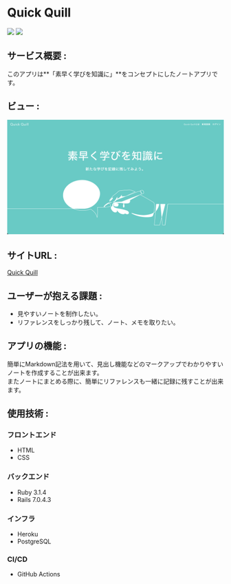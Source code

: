 # Quick Quill
![](https://img.shields.io/badge/Ruby-v3.1.4-red)
![](https://img.shields.io/badge/Rails-v7.0.4.3-red)
## サービス概要 :
このアプリは**「素早く学びを知識に」**をコンセプトにしたノートアプリです。

## ビュー :
<img src="app/assets/images/quick-quill-home-image.png">

## サイトURL :
[Quick Quill](https://quick-quill.herokuapp.com/)

## ユーザーが抱える課題 :
- 見やすいノートを制作したい。
- リファレンスをしっかり残して、ノート、メモを取りたい。

## アプリの機能 :
簡単にMarkdown記法を用いて、見出し機能などのマークアップでわかりやすいノートを作成することが出来ます。<br>
またノートにまとめる際に、簡単にリファレンスも一緒に記録に残すことが出来ます。

## 使用技術 :
### フロントエンド
- HTML
- CSS
### バックエンド
- Ruby 3.1.4
- Rails 7.0.4.3
### インフラ
- Heroku
- PostgreSQL
### CI/CD
- GitHub Actions